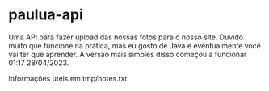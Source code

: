 <h1>paulua-api</h1>

Uma API para fazer upload das nossas fotos para o nosso site. Duvido muito que funcione na prática, mas eu gosto de Java e eventualmente você vai ter que aprender. 
A versão mais simples disso começou a funcionar 01:17 28/04/2023.

Informações utéis em tmp/notes.txt
